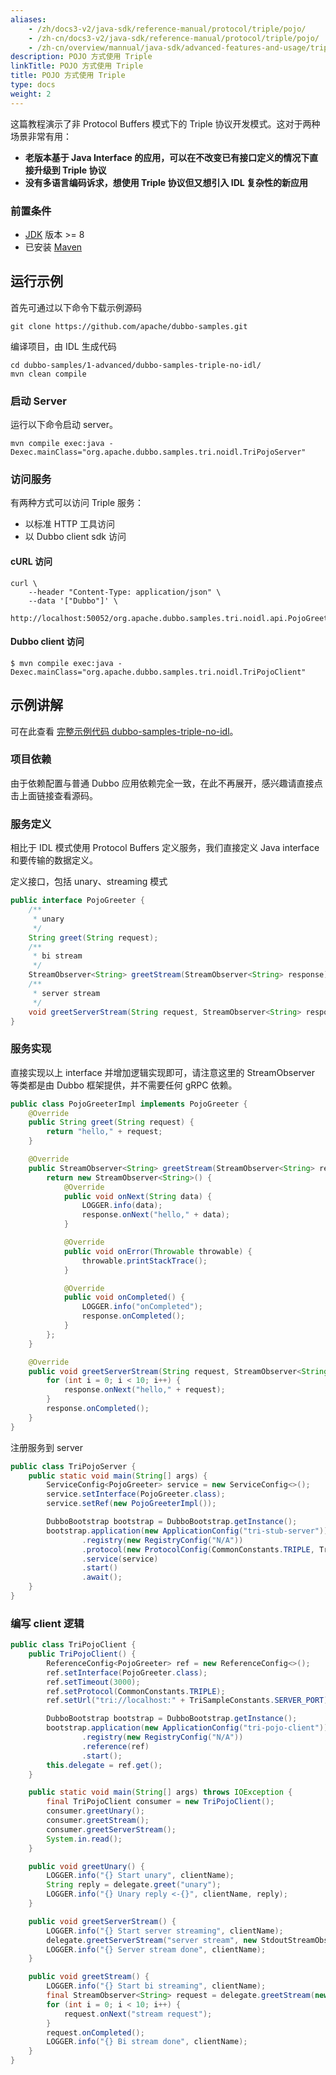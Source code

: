 ```yaml
---
aliases:
    - /zh/docs3-v2/java-sdk/reference-manual/protocol/triple/pojo/
    - /zh-cn/docs3-v2/java-sdk/reference-manual/protocol/triple/pojo/
    - /zh-cn/overview/mannual/java-sdk/advanced-features-and-usage/triple/wrap/
description: POJO 方式使用 Triple
linkTitle: POJO 方式使用 Triple
title: POJO 方式使用 Triple
type: docs
weight: 2
---
```


这篇教程演示了非 Protocol Buffers 模式下的 Triple 协议开发模式。这对于两种场景非常有用：
* **老版本基于 Java Interface 的应用，可以在不改变已有接口定义的情况下直接升级到 Triple 协议**
* **没有多语言编码诉求，想使用 Triple 协议但又想引入 IDL 复杂性的新应用**

### 前置条件
- [JDK](https://jdk.java.net/) 版本 >= 8
- 已安装 [Maven](https://maven.apache.org/)

## 运行示例
首先可通过以下命令下载示例源码
```shell
git clone https://github.com/apache/dubbo-samples.git
```

编译项目，由 IDL 生成代码
```shell
cd dubbo-samples/1-advanced/dubbo-samples-triple-no-idl/
mvn clean compile
```

### 启动 Server
运行以下命令启动 server。
```shell
mvn compile exec:java -Dexec.mainClass="org.apache.dubbo.samples.tri.noidl.TriPojoServer"
```

### 访问服务
有两种方式可以访问 Triple 服务：
* 以标准 HTTP 工具访问
* 以 Dubbo client sdk 访问

#### cURL 访问
```shell
curl \
    --header "Content-Type: application/json" \
    --data '["Dubbo"]' \
    http://localhost:50052/org.apache.dubbo.samples.tri.noidl.api.PojoGreeter/greet/
```

#### Dubbo client 访问
```shell
$ mvn compile exec:java -Dexec.mainClass="org.apache.dubbo.samples.tri.noidl.TriPojoClient"
```

## 示例讲解
可在此查看 [完整示例代码 dubbo-samples-triple-no-idl](https://github.com/apache/dubbo-samples/tree/master/1-basic/dubbo-samples-triple-no-idl)。

### 项目依赖
由于依赖配置与普通 Dubbo 应用依赖完全一致，在此不再展开，感兴趣请直接点击上面链接查看源码。

### 服务定义
相比于 IDL 模式使用 Protocol Buffers 定义服务，我们直接定义 Java interface 和要传输的数据定义。

定义接口，包括 unary、streaming 模式
```java
public interface PojoGreeter {
    /**
     * unary
     */
    String greet(String request);
    /**
     * bi stream
     */
    StreamObserver<String> greetStream(StreamObserver<String> response);
    /**
     * server stream
     */
    void greetServerStream(String request, StreamObserver<String> response);
}
```

### 服务实现
直接实现以上 interface 并增加逻辑实现即可，请注意这里的 StreamObserver 等类都是由 Dubbo 框架提供，并不需要任何 gRPC 依赖。

```java
public class PojoGreeterImpl implements PojoGreeter {
    @Override
    public String greet(String request) {
        return "hello," + request;
    }

    @Override
    public StreamObserver<String> greetStream(StreamObserver<String> response) {
        return new StreamObserver<String>() {
            @Override
            public void onNext(String data) {
                LOGGER.info(data);
                response.onNext("hello," + data);
            }

            @Override
            public void onError(Throwable throwable) {
                throwable.printStackTrace();
            }

            @Override
            public void onCompleted() {
                LOGGER.info("onCompleted");
                response.onCompleted();
            }
        };
    }

    @Override
    public void greetServerStream(String request, StreamObserver<String> response) {
        for (int i = 0; i < 10; i++) {
            response.onNext("hello," + request);
        }
        response.onCompleted();
    }
}
```

注册服务到 server

```java
public class TriPojoServer {
    public static void main(String[] args) {
        ServiceConfig<PojoGreeter> service = new ServiceConfig<>();
        service.setInterface(PojoGreeter.class);
        service.setRef(new PojoGreeterImpl());

        DubboBootstrap bootstrap = DubboBootstrap.getInstance();
        bootstrap.application(new ApplicationConfig("tri-stub-server"))
                .registry(new RegistryConfig("N/A"))
                .protocol(new ProtocolConfig(CommonConstants.TRIPLE, TriSampleConstants.SERVER_PORT))
                .service(service)
                .start()
                .await();
    }
}
```

### 编写 client 逻辑

```java
public class TriPojoClient {
    public TriPojoClient() {
        ReferenceConfig<PojoGreeter> ref = new ReferenceConfig<>();
        ref.setInterface(PojoGreeter.class);
        ref.setTimeout(3000);
        ref.setProtocol(CommonConstants.TRIPLE);
        ref.setUrl("tri://localhost:" + TriSampleConstants.SERVER_PORT);

        DubboBootstrap bootstrap = DubboBootstrap.getInstance();
        bootstrap.application(new ApplicationConfig("tri-pojo-client"))
                .registry(new RegistryConfig("N/A"))
                .reference(ref)
                .start();
        this.delegate = ref.get();
    }

    public static void main(String[] args) throws IOException {
        final TriPojoClient consumer = new TriPojoClient();
        consumer.greetUnary();
        consumer.greetStream();
        consumer.greetServerStream();
        System.in.read();
    }

    public void greetUnary() {
        LOGGER.info("{} Start unary", clientName);
        String reply = delegate.greet("unary");
        LOGGER.info("{} Unary reply <-{}", clientName, reply);
    }

    public void greetServerStream() {
        LOGGER.info("{} Start server streaming", clientName);
        delegate.greetServerStream("server stream", new StdoutStreamObserver<>("greetServerStream"));
        LOGGER.info("{} Server stream done", clientName);
    }

    public void greetStream() {
        LOGGER.info("{} Start bi streaming", clientName);
        final StreamObserver<String> request = delegate.greetStream(new StdoutStreamObserver<>("greetStream"));
        for (int i = 0; i < 10; i++) {
            request.onNext("stream request");
        }
        request.onCompleted();
        LOGGER.info("{} Bi stream done", clientName);
    }
}
```